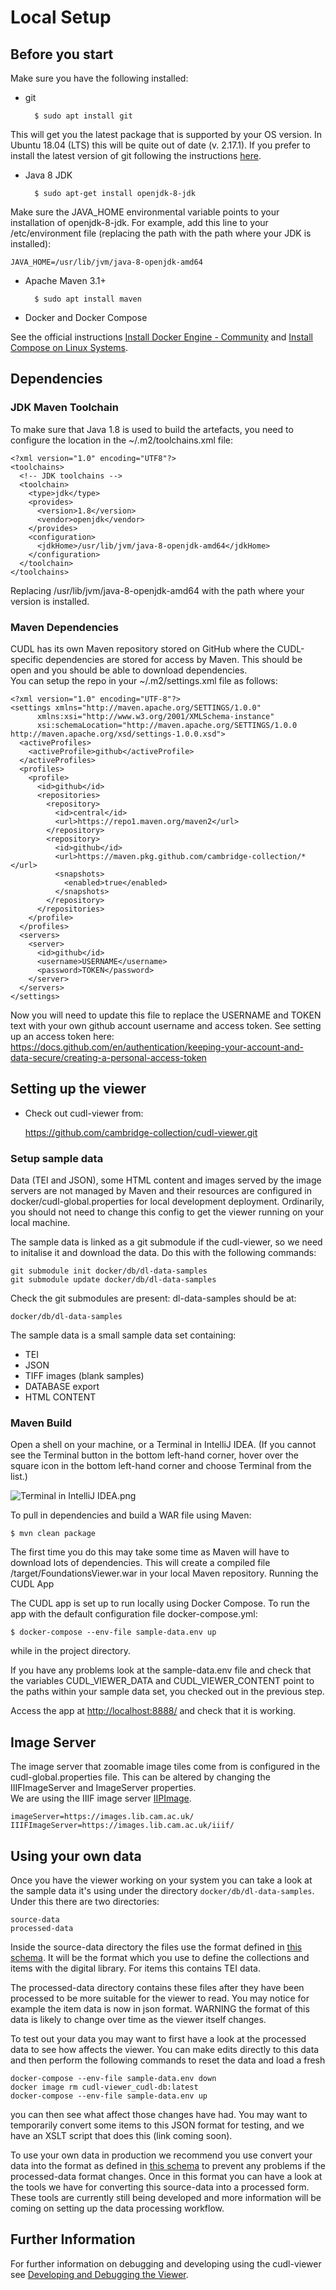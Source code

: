 # Local Setup

## Before you start

Make sure you have the following installed:

- git

        $ sudo apt install git

This will get you the latest package that is supported by your OS version. In Ubuntu 18.04 (LTS) this will be quite 
out of date (v. 2.17.1). If you prefer to install the latest version of git following 
the instructions [here](https://itsfoss.com/install-git-ubuntu/).

- Java 8 JDK

        $ sudo apt-get install openjdk-8-jdk

Make sure the JAVA_HOME environmental variable points to your installation of openjdk-8-jdk. For example,
 add this line to your /etc/environment file (replacing the path with the path where your JDK is 
 installed):

    JAVA_HOME=/usr/lib/jvm/java-8-openjdk-amd64

- Apache Maven 3.1+

        $ sudo apt install maven

- Docker and Docker Compose

See the official instructions [Install Docker Engine - Community](https://docs.docker.com/engine/install/ubuntu/) and 
[Install Compose on Linux Systems](https://docs.docker.com/compose/install/#install-compose-on-linux-systems). 

## Dependencies
    
### JDK Maven Toolchain

To make sure that Java 1.8 is used to build the artefacts, you need to configure the location
 in the ~/.m2/toolchains.xml file:

    <?xml version="1.0" encoding="UTF8"?>
    <toolchains>
      <!-- JDK toolchains -->
      <toolchain>
        <type>jdk</type>
        <provides>
          <version>1.8</version>
          <vendor>openjdk</vendor>
        </provides>
        <configuration>
          <jdkHome>/usr/lib/jvm/java-8-openjdk-amd64</jdkHome>
        </configuration>
      </toolchain>
    </toolchains>

Replacing /usr/lib/jvm/java-8-openjdk-amd64 with the path where your version is installed. 

### Maven Dependencies

CUDL has its own Maven repository stored on GitHub where the CUDL-specific dependencies are stored for access by Maven.
This should be open and you should be able to download dependencies.  
You can setup the repo in your ~/.m2/settings.xml file as follows:
    
    <?xml version="1.0" encoding="UTF-8"?>
    <settings xmlns="http://maven.apache.org/SETTINGS/1.0.0"
          xmlns:xsi="http://www.w3.org/2001/XMLSchema-instance"
          xsi:schemaLocation="http://maven.apache.org/SETTINGS/1.0.0 http://maven.apache.org/xsd/settings-1.0.0.xsd">
      <activeProfiles>
        <activeProfile>github</activeProfile>
      </activeProfiles>
      <profiles>
        <profile>
          <id>github</id>
          <repositories>
            <repository>
              <id>central</id>
              <url>https://repo1.maven.org/maven2</url>
            </repository>
            <repository>
              <id>github</id>
              <url>https://maven.pkg.github.com/cambridge-collection/*</url>
              <snapshots>
                <enabled>true</enabled>
              </snapshots>
            </repository>
          </repositories>
        </profile>
      </profiles>
      <servers>
        <server>
          <id>github</id>
          <username>USERNAME</username>
          <password>TOKEN</password>
        </server>
      </servers>
    </settings>

Now you will need to update this file to replace the USERNAME and TOKEN text with your own github account username
and access token. See setting up an access token here: https://docs.github.com/en/authentication/keeping-your-account-and-data-secure/creating-a-personal-access-token

## Setting up the viewer

- Check out cudl-viewer from:

  https://github.com/cambridge-collection/cudl-viewer.git


### Setup sample data

Data (TEI and JSON), some HTML content and images served by the image servers are not managed by Maven and their
resources are configured in docker/cudl-global.properties for local development deployment.
Ordinarily, you should not need to change this config to get the viewer running on your local machine.

The sample data is linked as a git submodule if the cudl-viewer, so we need to initalise
it and download the data.  Do this with the following commands:

    git submodule init docker/db/dl-data-samples
    git submodule update docker/db/dl-data-samples

Check the git submodules are present: dl-data-samples should be at:

    docker/db/dl-data-samples

The sample data is a small sample data set containing:
   - TEI
   - JSON
   - TIFF images (blank samples)
   - DATABASE export
   - HTML CONTENT
   
  
### Maven Build   
   Open a shell on your machine, or a Terminal in IntelliJ IDEA. (If you cannot see the Terminal
   button in the bottom left-hand corner, hover over the square icon in the bottom left-hand corner
   and choose Terminal from the list.)
   
   ![Terminal in IntelliJ IDEA.png](images/Terminal_in_IntelliJ_IDEA.png)
      
   To pull in dependencies and build a WAR file using Maven:
   
    $ mvn clean package
   
   The first time you do this may take some time as Maven will have to download lots of dependencies. This will create a compiled file /target/FoundationsViewer.war in your local Maven repository.
   Running the CUDL App
   
   The CUDL app is set up to run locally using Docker Compose. To run the app with the default configuration file docker-compose.yml:
   
    $ docker-compose --env-file sample-data.env up
   
   while in the project directory.  
   
   If you have any problems look at the sample-data.env file
   and check that the variables CUDL_VIEWER_DATA and CUDL_VIEWER_CONTENT point to the paths within 
   your sample data set, you checked out in the previous step.
   
   Access the app at [http://localhost:8888/](http://localhost:8888/) and check that it is working.

## Image Server

The image server that zoomable image tiles come from is configured in the cudl-global.properties
file. This can be altered by changing the IIIFImageServer and ImageServer properties.  
We are using the IIIF image server [IIPImage](https://iipimage.sourceforge.io/). 

    imageServer=https://images.lib.cam.ac.uk/
    IIIFImageServer=https://images.lib.cam.ac.uk/iiif/

## Using your own data

Once you have the viewer working on your system you can take a look at the sample
data it's using under the directory `docker/db/dl-data-samples`. Under this there
are two directories:

    source-data 
    processed-data

Inside the source-data directory the files use the format defined in 
[this schema](https://github.com/cambridge-collection/cudl-package-schemas/tree/main/JSON-package-format).
It will be the format which you use to define the collections and items with the digital library. For items
this contains TEI data.

The processed-data directory contains these files after they have been processed to be more suitable for the
viewer to read. You may notice for example the item data is now in json format. WARNING the format of this 
data is likely to change over time as the viewer itself changes. 

To test out your data you may want to first have a look at the processed data to see how affects the viewer.  You can make
edits directly to this data and then perform the following commands to reset the data and load a fresh 

    docker-compose --env-file sample-data.env down
    docker image rm cudl-viewer_cudl-db:latest
    docker-compose --env-file sample-data.env up

you can then see what affect those changes have had.  You may want to temporarily 
convert some items to this JSON format for testing, and we have an XSLT script that does
this (link coming soon).

To use your own data in production we recommend you use convert your data into the format as defined in [this schema](https://github.com/cambridge-collection/cudl-package-schemas/tree/main/JSON-package-format) 
to prevent any problems if the processed-data format changes.  Once in this format you can have a look at the tools we have for 
converting this source-data into a processed form.  These tools are currently still being developed and more information will
be coming on setting up the data processing workflow.


## Further Information

For further information on debugging and developing using the cudl-viewer 
see [Developing and Debugging the Viewer](./developing-debugging-viewer.md).



